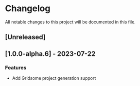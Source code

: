 # Changelog

All notable changes to this project will be documented in this file.

## [Unreleased]
## [1.0.0-alpha.6] - 2023-07-22

### Features

- Add Gridsome project generation support

<!-- generated by git-cliff -->
